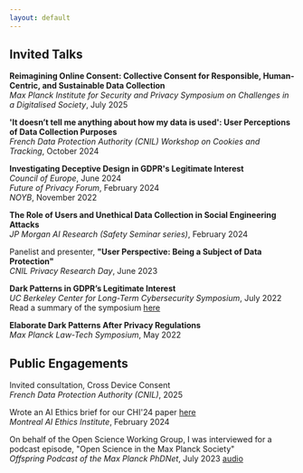 ```yaml
---
layout: default
---
```


## Invited Talks
**Reimagining Online Consent: Collective Consent for Responsible, Human-Centric, and Sustainable Data Collection**  
_Max Planck Institute for Security and Privacy Symposium on Challenges in a Digitalised Society_, July 2025

**'It doesn’t tell me anything about how my data is used': User Perceptions of Data Collection Purposes**  
_French Data Protection Authority (CNIL) Workshop on Cookies and Tracking_, October 2024

**Investigating Deceptive Design in GDPR's Legitimate Interest**  
_Council of Europe_, June 2024  
_Future of Privacy Forum_, February 2024  
_NOYB_, November 2022

**The Role of Users and Unethical Data Collection in Social Engineering Attacks**  
_JP Morgan AI Research (Safety Seminar series)_, February 2024

Panelist and presenter, **"User Perspective: Being a Subject of Data Protection"**   
_CNIL Privacy Research Day_, June 2023

**Dark Patterns in GDPR’s Legitimate Interest**  
_UC Berkeley Center for Long-Term Cybersecurity Symposium_, July 2022  
Read a summary of the symposium [here](https://medium.com/cltc-bulletin/2022-cltc-research-symposium-comparing-effects-of-and-responses-to-the-gdpr-and-ccpa-cpra-ac10f5176f98)

**Elaborate Dark Patterns After Privacy Regulations**  
_Max Planck Law-Tech Symposium_, May 2022

## Public Engagements
Invited consultation, Cross Device Consent  
_French Data Protection Authority (CNIL)_, 2025

Wrote an AI Ethics brief for our CHI'24 paper [here](https://montrealethics.ai/it-doesnt-tell-me-anything-about-how-my-data-is-used-user-perceptions-of-data-collection-purposes/)  
_Montreal AI Ethics Institute_, February 2024 

On behalf of the Open Science Working Group, I was interviewed for a podcast episode, "Open Science in the Max Planck Society"  
_Offspring Podcast of the Max Planck PhDNet_, July 2023 [audio](https://open.spotify.com/episode/3vWJdnNxCrJTnd7TSZYnEx)

